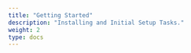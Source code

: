 ```yaml
---
title: "Getting Started"
description: "Installing and Initial Setup Tasks."
weight: 2
type: docs
---
```

